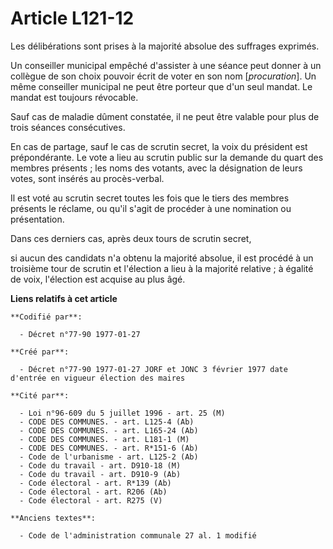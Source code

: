 # Article L121-12

Les délibérations sont prises à la majorité absolue des suffrages exprimés. 

Un conseiller municipal empêché d'assister à une séance peut donner à un collègue de son choix pouvoir écrit de voter en son
nom [*procuration*]. Un même conseiller municipal ne peut être porteur que d'un seul mandat. Le mandat est toujours
révocable.

Sauf cas de maladie dûment constatée, il ne peut être valable pour plus de trois séances consécutives. 

En cas de partage, sauf le cas de scrutin secret, la voix du président est prépondérante. Le vote a lieu au scrutin public
sur la demande du quart des membres présents ; les noms des votants, avec la désignation de leurs votes, sont insérés au
procès-verbal. 

Il est voté au scrutin secret toutes les fois que le tiers des membres présents le réclame, ou qu'il s'agit de procéder à une
nomination ou présentation. 

Dans ces derniers cas, après deux tours de scrutin secret,

si aucun des candidats n'a obtenu la majorité absolue, il est procédé à un troisième tour de scrutin et l'élection a lieu à
la majorité relative ; à égalité de voix, l'élection est acquise au plus âgé.

**Liens relatifs à cet article**

	**Codifié par**:

	  - Décret n°77-90 1977-01-27

	**Créé par**:

	  - Décret n°77-90 1977-01-27 JORF et JONC 3 février 1977 date d'entrée en vigueur élection des maires

	**Cité par**:

	  - Loi n°96-609 du 5 juillet 1996 - art. 25 (M)
	  - CODE DES COMMUNES. - art. L125-4 (Ab)
	  - CODE DES COMMUNES. - art. L165-24 (Ab)
	  - CODE DES COMMUNES. - art. L181-1 (M)
	  - CODE DES COMMUNES. - art. R*151-6 (Ab)
	  - Code de l'urbanisme - art. L125-2 (Ab)
	  - Code du travail - art. D910-18 (M)
	  - Code du travail - art. D910-9 (Ab)
	  - Code électoral - art. R*139 (Ab)
	  - Code électoral - art. R206 (Ab)
	  - Code électoral - art. R275 (V)

	**Anciens textes**:

	  - Code de l'administration communale 27 al. 1 modifié
